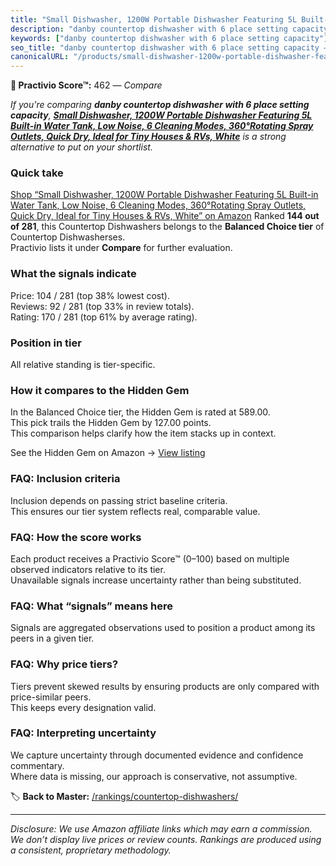 ```yaml
---
title: "Small Dishwasher, 1200W Portable Dishwasher Featuring 5L Built-in Water Tank, Low Noise, 6 Cleaning Modes, 360°Rotating Spray Outlets, Quick Dry, Ideal for Tiny Houses & RVs, White"
description: "danby countertop dishwasher with 6 place setting capacity: Data-driven ranking using the Practivio Score™. Positioned by quality, value, demand, findability, m…"
keywords: ["danby countertop dishwasher with 6 place setting capacity"]
seo_title: "danby countertop dishwasher with 6 place setting capacity — Compare (2025)"
canonicalURL: "/products/small-dishwasher-1200w-portable-dishwasher-featuring-5l-built-in-water-tank-low-noise-6-cleaning-modes-360rotating-spray-outlets-quick-dry-ideal-for-tiny-houses-rvs-white-B0DT8QM1LV/"
---
```


**🛒 Practivio Score™:** 462 — _Compare_


*If you're comparing **danby countertop dishwasher with 6 place setting capacity**, **[Small Dishwasher, 1200W Portable Dishwasher Featuring 5L Built-in Water Tank, Low Noise, 6 Cleaning Modes, 360°Rotating Spray Outlets, Quick Dry, Ideal for Tiny Houses & RVs, White](https://www.amazon.com/dp/B0DT8QM1LV?tag=practivio-20)** is a strong alternative to put on your shortlist.*
### Quick take
[Shop “Small Dishwasher, 1200W Portable Dishwasher Featuring 5L Built-in Water Tank, Low Noise, 6 Cleaning Modes, 360°Rotating Spray Outlets, Quick Dry, Ideal for Tiny Houses & RVs, White” on Amazon](https://www.amazon.com/dp/B0DT8QM1LV?tag=practivio-20)
Ranked **144 out of 281**, this Countertop Dishwashers belongs to the **Balanced Choice tier** of Countertop Dishwasherses.  
Practivio lists it under **Compare** for further evaluation.

### What the signals indicate
Price: 104 / 281 (top 38% lowest cost).  
Reviews: 92 / 281 (top 33% in review totals).  
Rating: 170 / 281 (top 61% by average rating).  

### Position in tier
All relative standing is tier-specific.

### How it compares to the Hidden Gem
In the Balanced Choice tier, the Hidden Gem is rated at 589.00.  
This pick trails the Hidden Gem by 127.00 points.  
This comparison helps clarify how the item stacks up in context.  

See the Hidden Gem on Amazon → [View listing](https://www.amazon.com/dp/B0CSFQ4WRP?tag=practivio-20)

### FAQ: Inclusion criteria
Inclusion depends on passing strict baseline criteria.  
This ensures our tier system reflects real, comparable value.

### FAQ: How the score works
Each product receives a Practivio Score™ (0–100) based on multiple observed indicators relative to its tier.  
Unavailable signals increase uncertainty rather than being substituted.

### FAQ: What “signals” means here
Signals are aggregated observations used to position a product among its peers in a given tier.

### FAQ: Why price tiers?
Tiers prevent skewed results by ensuring products are only compared with price-similar peers.  
This keeps every designation valid.

### FAQ: Interpreting uncertainty
We capture uncertainty through documented evidence and confidence commentary.  
Where data is missing, our approach is conservative, not assumptive.

<!-- Missing template for Compare/CompareWithinPriceClass -->


🏷️ **Back to Master:** [/rankings/countertop-dishwashers/](/rankings/countertop-dishwashers/)

---
_Disclosure: We use Amazon affiliate links which may earn a commission. We don’t display live prices or review counts. Rankings are produced using a consistent, proprietary methodology._
